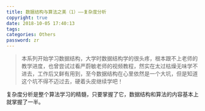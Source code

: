 ```yaml
---
title: 数据结构与算法之美（1）——复杂度分析
copyright: true
date: 2018-10-05 17:40:13
tags:
categories: Others
password: zr
---
```




> 本系列开始学习数据结构，大学时数据结构学的很头疼，根本跟不上老师的教学进度，也曾尝试过看严蔚敏老师的视频教程，然实在太过枯燥无味学不进去，工作后又鲜有用到，至今数据结构在心里依然是一个大坑，但是知道这个坑不得不迈过去，硬着头皮继续学吧！

<!--more-->

复杂度分析是整个算法学习的精髓，只要掌握了它，数据结构和算法的内容基本上就掌握了一半。


